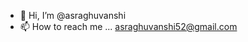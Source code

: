 - 👋 Hi, I’m @asraghuvanshi
- 📫 How to reach me ... asraghuvanshi52@gmail.com

<!---
asraghuvanshi/asraghuvanshi is a ✨ special ✨ repository because its `README.md` (this file) appears on your GitHub profile.
You can click the Preview link to take a look at your changes.
--->
